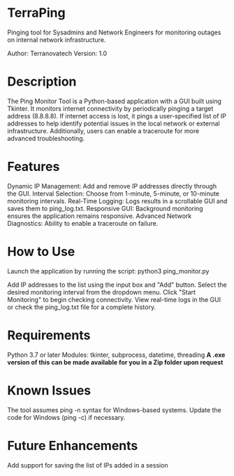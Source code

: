 # TerraPing
Pinging tool for Sysadmins and Network Engineers for monitoring outages on internal network infrastructure.

Author: Terranovatech
Version: 1.0

# Description
The Ping Monitor Tool is a Python-based application with a GUI built using Tkinter. It monitors internet connectivity by periodically pinging a target address (8.8.8.8). If internet access is lost, it pings a user-specified list of IP addresses to help identify potential issues in the local network or external infrastructure. Additionally, users can enable a traceroute for more advanced troubleshooting. 

# Features
Dynamic IP Management: Add and remove IP addresses directly through the GUI.
Interval Selection: Choose from 1-minute, 5-minute, or 10-minute monitoring intervals.
Real-Time Logging: Logs results in a scrollable GUI and saves them to ping_log.txt.
Responsive GUI: Background monitoring ensures the application remains responsive.
Advanced Network Diagnostics: Ability to enable a traceroute on failure.

# How to Use
Launch the application by running the script:
python3 ping_monitor.py

Add IP addresses to the list using the input box and "Add" button.
Select the desired monitoring interval from the dropdown menu.
Click "Start Monitoring" to begin checking connectivity.
View real-time logs in the GUI or check the ping_log.txt file for a complete history.

# Requirements
Python 3.7 or later
Modules: tkinter, subprocess, datetime, threading
**A .exe version of this can be made available for you in a Zip folder upon request**

# Known Issues
The tool assumes ping -n syntax for Windows-based systems. Update the code for Windows (ping -c) if necessary.

# Future Enhancements
Add support for saving the list of IPs added in a session
